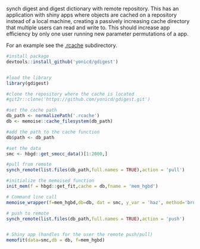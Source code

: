 synch digest and digest dictionary with remote repository. This has an application with shiny apps where objects are cached on a repository instead of a local machine, creating a passively increasing cache directory that multiple users can read and write to. This should increase app efficiency by only one user running new parameter permutations of a app.

For an example see the [.rcache](https://github.com/yonicd/gdigest/tree/master/.rcache) subdirectory.

```r
#install package
devtools::install_github('yonicd/gdigest')


#load the library
library(gdigest)

#clone the repository where the cache is located
#git2r::clone('https://github.com/yonicd/gdigest.git')

#set the cache path
db_path <- normalizePath('.rcache')
db <- memoise::cache_filesystem(db_path)

#add the path to the cache function
db$path <- db_path

#set the data
smc <- hbgd::get_smocc_data()[1:2000,]

#pull from remote
synch_remote(list.files(db_path,full.names = TRUE),action = 'pull')

#initialize the memoised function
init_mem(f = hbgd::get_fit,cache = db,fname = 'mem_hgbd')

# Command line call
memoise_wrapper(f=mem_hgbd,db=db, dat = smc, y_var = 'haz', method='brokenstick')

# push to remote
synch_remote(list.files(db_path,full.names = TRUE),action = 'push')


# Shiny app (handles for the user the remote push/pull)
memofit(data=smc,db = db, f=mem_hgbd)
```